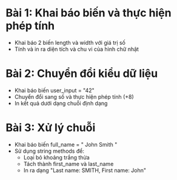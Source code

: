 # Bài 1: Khai báo biến và thực hiện phép tính

- Khai báo 2 biến length và width với giá trị số
- Tính và in ra diện tích và chu vi của hình chữ nhật

# Bài 2: Chuyển đổi kiểu dữ liệu

- Khai báo biến user_input = "42"
- Chuyển đổi sang số và thực hiện phép tính (+8)
- In kết quả dưới dạng chuỗi định dạng

# Bài 3: Xử lý chuỗi

- Khai báo biến full_name = "   John Smith   "
- Sử dụng string methods để:
  - Loại bỏ khoảng trắng thừa
  - Tách thành first_name và last_name
  - In ra dạng "Last name: SMITH, First name: John"